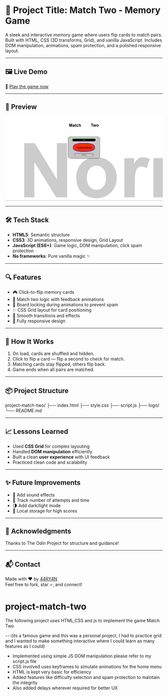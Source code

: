# 🚀 Project Title: Match Two - Memory Game

A sleek and interactive memory game where users flip cards to match pairs. Built with HTML, CSS (3D transforms, Grid), and vanilla JavaScript. Includes DOM manipulation, animations, spam protection, and a polished responsive layout.

---

## 🖼️ Live Demo

🔗 [Play the game now](https://44RY4N.github.io/project-match-two/)

---

## 📸 Preview

![Match Two Screenshot](./assets/screenshot.png) <!-- Replace with actual path -->

---

## 🛠️ Tech Stack

- **HTML5**: Semantic structure
- **CSS3**: 3D animations, responsive design, Grid Layout
- **JavaScript (ES6+)**: Game logic, DOM manipulation, click spam protection
- **No frameworks**: Pure vanilla magic ✨

---

## 🔍 Features

- 🎮 Click-to-flip memory cards
- 🧠 Match two logic with feedback animations
- 🔐 Board locking during animations to prevent spam
- ✨ CSS Grid layout for card positioning
- 💫 Smooth transitions and effects
- 📱 Fully responsive design

---

## 🚧 How It Works

1. On load, cards are shuffled and hidden.
2. Click to flip a card — flip a second to check for match.
3. Matching cards stay flipped, others flip back.
4. Game ends when all pairs are matched.

---

## 📦 Project Structure

project-match-two/
├── index.html
├── style.css
├── script.js
├── logo/
└── README.md


---

## 📈 Lessons Learned

- Used **CSS Grid** for complex layouting
- Handled **DOM manipulation** efficiently
- Built a clean **user experience** with UI feedback
- Practiced clean code and scalability

---

## ✨ Future Improvements

- 🎵 Add sound effects
- 🔢 Track number of attempts and time
- 🌗 Add dark/light mode
- 💾 Local storage for high scores

---

## 🤝 Acknowledgments

Thanks to The Odin Project for structure and guidance!

---

## 📬 Contact

Made with ❤️ by [44RY4N](https://github.com/44RY4N)  
Feel free to fork, star ⭐, and connect!


# project-match-two

The following project uses HTML,CSS and js to implement the game Match Two

---(its a famous game and this was a personal project, I had to practice grid and I wanted to make something interactive where I could learn as many features as I could)

- Implemented using simple JS DOM manipulation please refer to my script.js file
- CSS involved uses keyframes to simulate animations for the home menu
- HTML is kept very basic for efficiency
- Added features like difficulty selection and spam protection to maintain the integrity
- Also added delays wherever required for better UX